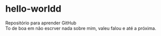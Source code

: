 # hello-worldd
Repositório para aprender GitHub  
  To de boa em não escrver nada sobre mim, valeu falou e até a próxima.
